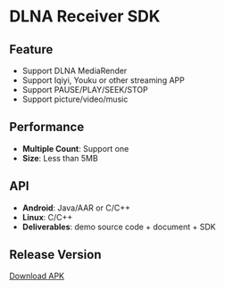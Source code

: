 # DLNA Receiver SDK

## Feature

* Support DLNA MediaRender 
* Support Iqiyi, Youku or other streaming APP   
* Support PAUSE/PLAY/SEEK/STOP
* Support picture/video/music

## Performance

* **Multiple Count**: Support one
* **Size**: Less than 5MB

## API

* **Android**: Java/AAR or C/C++
* **Linux**: C/C++
* **Deliverables**: demo source code + document + SDK

## Release Version

[Download APK](https://github.com/WirelessPresentation/WirelessDisplay/releases/download/latest/BJCastTV.apk)

